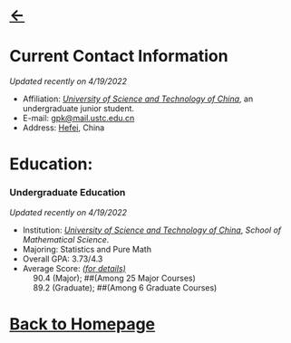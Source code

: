 # [<-](https://pkgu.github.io)



# Current Contact Information
  *Updated recently on 4/19/2022*
  - Affiliation: *[University of Science and Technology of China](http://en.ustc.edu.cn/)*, an undergraduate junior student. 
  - E-mail: gpk@mail.ustc.edu.cn
  - Address: [Hefei](https://www.google.com/maps/place/Hefei,+Anhui,+China/@31.6097465,116.7600658,7z/), China
 
# Education:

### Undergraduate Education
  *Updated recently on 4/19/2022*
  - Institution: *[University of Science and Technology of China](http://en.ustc.edu.cn/)*, *School of Mathematical Science*.
  - Majoring: Statistics and Pure Math
  - Overall GPA: 3.73/4.3 
  - Average Score: *[(for details)](https://github.com/PkGU/Past-Scores/blob/main/pastscores.md)*    
    &emsp; 90.4 (Major);  ##(Among 25 Major Courses)    
    &emsp; 89.2 (Graduate);  ##(Among 6 Graduate Courses)   
  

# [Back to Homepage](https://pkgu.github.io)
